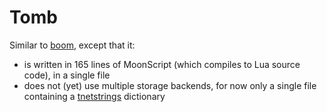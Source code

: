 <!-- vim: set ft=pandoc: -->

# Tomb

Similar to [boom](https://github.com/holman/boom), except that it:

* is written in 165 lines of MoonScript (which compiles to Lua source code), in a single file
* does not (yet) use multiple storage backends, for now only a single file containing a [tnetstrings](http://tnetstrings.org) dictionary


